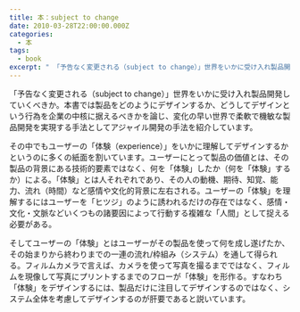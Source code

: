 ```yaml
---
title: 本：subject to change
date: 2010-03-28T22:00:00.000Z
categories:
  - 本
tags:
  - book
excerpt: " 「予告なく変更される（subject to change）」世界をいかに受け入れ製品開発していくべきか。本書では製品をどのようにデザインするか、どうしてデザインという行為を企業の中核に据えるべきかを論じ、変化の早い世界で柔軟で機敏な製品開発を実現する手法としてアジャイル開発の手法を紹介しています。"
---
```


[](http://www.amazon.co.jp/gp/product/4873113857?ie=UTF8&tag=yutakayamaguc-22&linkCode=xm2&camp=247&creativeASIN=4873113857) 「予告なく変更される（subject to change）」世界をいかに受け入れ製品開発していくべきか。本書では製品をどのようにデザインするか、どうしてデザインという行為を企業の中核に据えるべきかを論じ、変化の早い世界で柔軟で機敏な製品開発を実現する手法としてアジャイル開発の手法を紹介しています。

その中でもユーザーの「体験（experience）」をいかに理解してデザインするかというのに多くの紙面を割いています。ユーザーにとって製品の価値とは、その製品の背景にある技術的要素ではなく、何を「体験」したか（何を「体験」するか）による。「体験」とは人それぞれであり、その人の動機、期待、知覚、能力、流れ（時間）など感情や文化的背景に左右される。ユーザーの「体験」を理解するにはユーザーを「ヒツジ」のように誘われるだけの存在ではなく、感情・文化・文脈などいくつもの諸要因によって行動する複雑な「人間」として捉える必要がある。

そしてユーザーの「体験」とはユーザーがその製品を使って何を成し遂げたか、その始まりから終わりまでの一連の流れ/枠組み（システム）を通して得られる。フィルムカメラで言えば、カメラを使って写真を撮るまでではなく、フィルムを現像して写真にプリントするまでのフローが「体験」を形作る。すなわち「体験」をデザインするには、製品だけに注目してデザインするのではなく、システム全体を考慮してデザインするのが肝要であると説いています。
